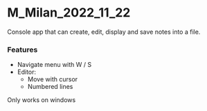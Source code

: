 # M_Milan_2022_11_22

Console app that can create, edit, display and save notes into a file.

### Features
- Navigate menu with W / S
- Editor:
    - Move with cursor
    - Numbered lines


Only works on windows